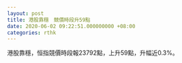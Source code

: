 ```yaml
---
layout: post
title: 港股靠穩　競價時段升59點
date: 2020-06-02 09:22:51.000000000 +08:00
categories: rthk
---
```


港股靠穩，恒指競價時段報23792點，上升59點，升幅近0.3%。
